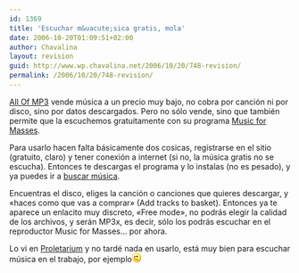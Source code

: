 ```yaml
---
id: 1369
title: 'Escuchar m&uacute;sica gratis, mola'
date: 2006-10-20T01:09:51+02:00
author: Chavalina
layout: revision
guid: http://www.wp.chavalina.net/2006/10/20/748-revision/
permalink: /2006/10/20/748-revision/
---
```

<a href="http://www.allofmp3.com/" target="_blank">All Of MP3</a> vende m&uacute;sica a un precio muy bajo, no cobra por canci&oacute;n ni por disco, sino por datos descargados. Pero no s&oacute;lo vende, sino que tambi&eacute;n permite que la escuchemos gratuitamente con su programa <a href="http://music.allofmp3.com/info/musicformasses.shtml" target="_blank">Music for Masses</a>.

Para usarlo hacen falta b&aacute;sicamente dos cosicas, registrarse en el sitio (gratuito, claro) y tener conexi&oacute;n a internet (si no, la m&uacute;sica gratis no se escucha). Entonces te descargas el programa y lo instalas (no es pesado), y ya puedes ir a <a href="http://music.allofmp3.com/added.shtml?date=today&#038;vol=1" target="_blank">buscar m&uacute;sica</a>.

Encuentras el disco, eliges la canci&oacute;n o canciones que quieres descargar, y «haces como que vas a comprar» (Add tracks to basket). Entonces ya te aparece un enlacito muy discreto, «Free mode», no podr&aacute;s elegir la calidad de los archivos, y ser&aacute;n MP3x, es decir, s&oacute;lo los podr&aacute;s escuchar en el reproductor Music for Masses&#8230; por ahora.

Lo vi en <a href="http://proletarium.org/2006/10/19/musica-para-las-masas/" target="_blank">Proletarium</a> y no tard&eacute; nada en usarlo, est&aacute; muy bien para escuchar m&uacute;sica en el trabajo, por ejemplo![emo](/imagenes/emoticonos/guino.gif)